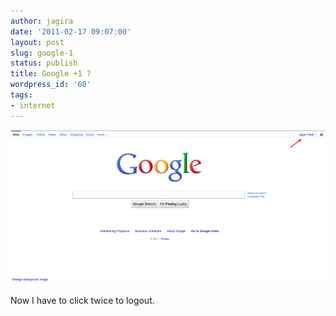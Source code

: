 ```yaml
---
author: jagira
date: '2011-02-17 09:07:00'
layout: post
slug: google-1
status: publish
title: Google +1 ?
wordpress_id: '60'
tags:
- internet
---
```



![Google+1](/images/google-1/google_1.png)

Now I have to click twice to logout.



